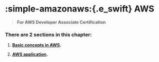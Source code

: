 # **:simple-amazonaws:{.e_swift} AWS**

>**For AWS Developer Associate Certification**

### **There are 2 sections in this chapter:**

1. **[Basic concepts in AWS](Basic/README.md).**

2. **[AWS application](Application/README.md).**